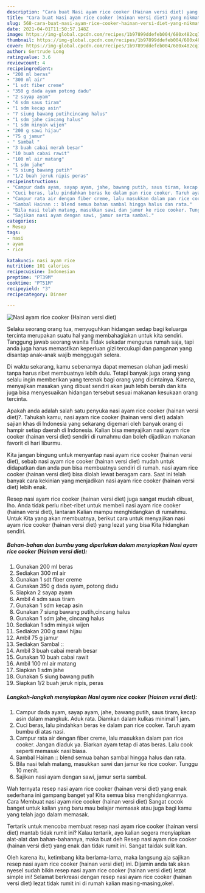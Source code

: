 ```yaml
---
description: "Cara buat Nasi ayam rice cooker (Hainan versi diet) yang nikmat dan Mudah Dibuat"
title: "Cara buat Nasi ayam rice cooker (Hainan versi diet) yang nikmat dan Mudah Dibuat"
slug: 568-cara-buat-nasi-ayam-rice-cooker-hainan-versi-diet-yang-nikmat-dan-mudah-dibuat
date: 2021-04-01T11:50:57.148Z
image: https://img-global.cpcdn.com/recipes/1b97899ddefeb004/680x482cq70/nasi-ayam-rice-cooker-hainan-versi-diet-foto-resep-utama.jpg
thumbnail: https://img-global.cpcdn.com/recipes/1b97899ddefeb004/680x482cq70/nasi-ayam-rice-cooker-hainan-versi-diet-foto-resep-utama.jpg
cover: https://img-global.cpcdn.com/recipes/1b97899ddefeb004/680x482cq70/nasi-ayam-rice-cooker-hainan-versi-diet-foto-resep-utama.jpg
author: Gertrude Long
ratingvalue: 3.6
reviewcount: 4
recipeingredient:
- "200 ml beras"
- "300 ml air"
- "1 sdt fiber creme"
- "350 g dada ayam potong dadu"
- "2 sayap ayam"
- "4 sdm saus tiram"
- "1 sdm kecap asin"
- "7 siung bawang putihcincang halus"
- "1 sdm jahe cincang halus"
- "1 sdm minyak wijen"
- "200 g sawi hijau"
- "75 g jamur"
- " Sambal "
- "3 buah cabai merah besar"
- "10 buah cabai rawit"
- "100 ml air matang"
- "1 sdm jahe"
- "5 siung bawang putih"
- "1/2 buah jeruk nipis peras"
recipeinstructions:
- "Campur dada ayam, sayap ayam, jahe, bawang putih, saus tiram, kecap asin dalam mangkuk. Aduk rata. Diamkan dalam kulkas minimal 1 jam."
- "Cuci beras, lalu pindahkan beras ke dalam pan rice cooker. Taruh ayam bumbu di atas nasi."
- "Campur rata air dengan fiber creme, lalu masukkan dalam pan rice cooker. Jangan diaduk ya. Biarkan ayam tetap di atas beras. Lalu cook seperti memasak nasi biasa."
- "Sambal Hainan :: blend semua bahan sambal hingga halus dan rata."
- "Bila nasi telah matang, masukkan sawi dan jamur ke rice cooker. Tunggu 10 menit."
- "Sajikan nasi ayam dengan sawi, jamur serta sambal."
categories:
- Resep
tags:
- nasi
- ayam
- rice

katakunci: nasi ayam rice 
nutrition: 101 calories
recipecuisine: Indonesian
preptime: "PT39M"
cooktime: "PT51M"
recipeyield: "3"
recipecategory: Dinner

---
```



![Nasi ayam rice cooker (Hainan versi diet)](https://img-global.cpcdn.com/recipes/1b97899ddefeb004/680x482cq70/nasi-ayam-rice-cooker-hainan-versi-diet-foto-resep-utama.jpg)

Selaku seorang orang tua, menyuguhkan hidangan sedap bagi keluarga tercinta merupakan suatu hal yang membahagiakan untuk kita sendiri. Tanggung jawab seorang  wanita Tidak sekadar mengurus rumah saja, tapi anda juga harus memastikan keperluan gizi tercukupi dan panganan yang disantap anak-anak wajib menggugah selera.

Di waktu  sekarang, kamu sebenarnya dapat memesan olahan jadi meski tanpa harus ribet membuatnya lebih dulu. Tetapi banyak juga orang yang selalu ingin memberikan yang terenak bagi orang yang dicintainya. Karena, menyajikan masakan yang dibuat sendiri akan jauh lebih bersih dan kita juga bisa menyesuaikan hidangan tersebut sesuai makanan kesukaan orang tercinta. 



Apakah anda adalah salah satu penyuka nasi ayam rice cooker (hainan versi diet)?. Tahukah kamu, nasi ayam rice cooker (hainan versi diet) adalah sajian khas di Indonesia yang sekarang digemari oleh banyak orang di hampir setiap daerah di Indonesia. Kalian bisa menyajikan nasi ayam rice cooker (hainan versi diet) sendiri di rumahmu dan boleh dijadikan makanan favorit di hari liburmu.

Kita jangan bingung untuk menyantap nasi ayam rice cooker (hainan versi diet), sebab nasi ayam rice cooker (hainan versi diet) mudah untuk didapatkan dan anda pun bisa membuatnya sendiri di rumah. nasi ayam rice cooker (hainan versi diet) bisa diolah lewat beragam cara. Saat ini telah banyak cara kekinian yang menjadikan nasi ayam rice cooker (hainan versi diet) lebih enak.

Resep nasi ayam rice cooker (hainan versi diet) juga sangat mudah dibuat, lho. Anda tidak perlu ribet-ribet untuk membeli nasi ayam rice cooker (hainan versi diet), lantaran Kalian mampu menghidangkan di rumahmu. Untuk Kita yang akan membuatnya, berikut cara untuk menyajikan nasi ayam rice cooker (hainan versi diet) yang lezat yang bisa Kita hidangkan sendiri.

<!--inarticleads1-->

##### Bahan-bahan dan bumbu yang diperlukan dalam menyiapkan Nasi ayam rice cooker (Hainan versi diet):

1. Gunakan 200 ml beras
1. Sediakan 300 ml air
1. Gunakan 1 sdt fiber creme
1. Gunakan 350 g dada ayam, potong dadu
1. Siapkan 2 sayap ayam
1. Ambil 4 sdm saus tiram
1. Gunakan 1 sdm kecap asin
1. Gunakan 7 siung bawang putih,cincang halus
1. Gunakan 1 sdm jahe, cincang halus
1. Sediakan 1 sdm minyak wijen
1. Sediakan 200 g sawi hijau
1. Ambil 75 g jamur
1. Sediakan  Sambal ::
1. Ambil 3 buah cabai merah besar
1. Gunakan 10 buah cabai rawit
1. Ambil 100 ml air matang
1. Siapkan 1 sdm jahe
1. Gunakan 5 siung bawang putih
1. Siapkan 1/2 buah jeruk nipis, peras




<!--inarticleads2-->

##### Langkah-langkah menyiapkan Nasi ayam rice cooker (Hainan versi diet):

1. Campur dada ayam, sayap ayam, jahe, bawang putih, saus tiram, kecap asin dalam mangkuk. Aduk rata. Diamkan dalam kulkas minimal 1 jam.
1. Cuci beras, lalu pindahkan beras ke dalam pan rice cooker. Taruh ayam bumbu di atas nasi.
1. Campur rata air dengan fiber creme, lalu masukkan dalam pan rice cooker. Jangan diaduk ya. Biarkan ayam tetap di atas beras. Lalu cook seperti memasak nasi biasa.
1. Sambal Hainan :: blend semua bahan sambal hingga halus dan rata.
1. Bila nasi telah matang, masukkan sawi dan jamur ke rice cooker. Tunggu 10 menit.
1. Sajikan nasi ayam dengan sawi, jamur serta sambal.




Wah ternyata resep nasi ayam rice cooker (hainan versi diet) yang enak sederhana ini gampang banget ya! Kita semua bisa menghidangkannya. Cara Membuat nasi ayam rice cooker (hainan versi diet) Sangat cocok banget untuk kalian yang baru mau belajar memasak atau juga bagi kamu yang telah jago dalam memasak.

Tertarik untuk mencoba membuat resep nasi ayam rice cooker (hainan versi diet) mantab tidak rumit ini? Kalau tertarik, ayo kalian segera menyiapkan alat-alat dan bahan-bahannya, maka buat deh Resep nasi ayam rice cooker (hainan versi diet) yang enak dan tidak rumit ini. Sangat taidak sulit kan. 

Oleh karena itu, ketimbang kita berlama-lama, maka langsung aja sajikan resep nasi ayam rice cooker (hainan versi diet) ini. Dijamin anda tak akan nyesel sudah bikin resep nasi ayam rice cooker (hainan versi diet) lezat simple ini! Selamat berkreasi dengan resep nasi ayam rice cooker (hainan versi diet) lezat tidak rumit ini di rumah kalian masing-masing,oke!.

